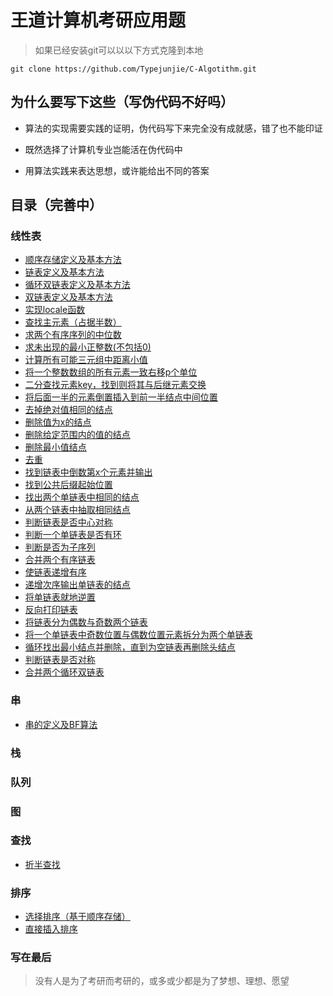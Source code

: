 # 王道计算机考研应用题

> 如果已经安装git可以以以下方式克隆到本地

    git clone https://github.com/Typejunjie/C-Algotithm.git

## 为什么要写下这些（写伪代码不好吗）

- 算法的实现需要实践的证明，伪代码写下来完全没有成就感，错了也不能印证

- 既然选择了计算机专业岂能活在伪代码中
- 用算法实践来表达思想，或许能给出不同的答案

## 目录（完善中）

### 线性表

- [顺序存储定义及基本方法](https://github.com/Typejunjie/C-Algorithm/blob/main/linearList/linearList.h)
- [链表定义及基本方法](https://github.com/Typejunjie/C-Algorithm/blob/main/linearList/linkList.h)
- [循环双链表定义及基本方法](https://github.com/Typejunjie/C-Algorithm/blob/main/linearList/dualCircleList.h)
- [双链表定义及基本方法](https://github.com/Typejunjie/C-Algorithm/blob/main/linearList/algorithm-special/dualLinkListAndFreq.h)
- [实现locale函数](https://github.com/Typejunjie/C-Algotithm/blob/main/linearList/algorithm-special/dualLinkListAndFreq.h)
- [查找主元素（占据半数）](https://github.com/Typejunjie/C-Algorithm/blob/main/linearList/algorithm-Linear/findMainNum.h)
- [求两个有序序列的中位数](https://github.com/Typejunjie/C-Algorithm/blob/main/linearList/algorithm-Linear/findMidNum.h)
- [求未出现的最小正整数(不包括0)](https://github.com/Typejunjie/C-Algorithm/blob/main/linearList/algorithm-Linear/findMinNum.h)
- [计算所有可能三元组中距离小值](https://github.com/Typejunjie/C-Algorithm/blob/main/linearList/algorithm-Linear/mergeList.h)
- [将一个整数数组的所有元素一致右移p个单位](https://github.com/Typejunjie/C-Algorithm/blob/main/linearList/algorithm-Linear/moveElement.h)
- [二分查找元素key，找到则将其与后继元素交换](https://github.com/Typejunjie/C-Algorithm/blob/main/linearList/algorithm-Linear/searchOper.h)
- [将后面一半的元素倒置插入到前一半结点中间位置](https://github.com/Typejunjie/C-Algorithm/blob/main/linearList/algorithm-Link/buildMixList.h)
- [去掉绝对值相同的结点](https://github.com/Typejunjie/C-Algorithm/blob/main/linearList/algorithm-Link/deleteAbsSim.h)
- [删除值为x的结点](https://github.com/Typejunjie/C-Algorithem/blob/main/linearList/algorithm-Link/deleteEle.h)
- [删除给定范围内的值的结点](https://github.com/Typejunjie/C-Algorithem/blob/main/linearList/algorithm-Link/deleteInSpenNum.h)
- [删除最小值结点](https://github.com/Typejunjie/C-Algorithm/blob/main/linearList/algorithm-Link/deleteMinNum.h)
- [去重](https://github.com/Typejunjie/C-Algorithm/blob/main/linearList/algorithm-Link/deleteSim.h)
- [找到链表中倒数第x个元素并输出](https://github.com/Typejunjie/C-Algotithm/blob/main/linearList/algorithm-Link/findCountBackwordX.h)
- [找到公共后缀起始位置](https://github.com/Typejunjie/C-Algorithm/blob/main/linearList/algorithm-Link/findPublicSuffix.h)
- [找出两个单链表中相同的结点](https://github.com/Typejunjie/C-Algotithm/blob/main/linearList/algorithm-Link/findSimNode.h)
- [从两个链表中抽取相同结点](https://github.com/Typejunjie/C-Algorithm/blob/main/linearList/algorithm-Link/findSimNodeFromOrder.h)
- [判断链表是否中心对称](https://github.com/Typejunjie/C-Algorithm/blob/main/linearList/algorithm-Link/jadgeCenterSymmetry.h)
- [判断一个单链表是否有环](https://github.com/Typejunjie/C-Algorithm/blob/main/linearList/algorithm-Link/jadgeCircle.h)
- [判断是否为子序列](https://github.com/Typejunjie/C-Algorithm/blob/main/linearList/algorithm-Link/jadgeSubsequence.h)
- [合并两个有序链表](https://github.com/Typejunjie/C-Algorithm/blob/main/linearList/algorithm-Link/mergeListInReverse.h)
- [使链表递增有序](https://github.com/Typejunjie/C-Algorithm/blob/main/linearList/algorithm-Link/orderlyList.h)
- [递增次序输出单链表的结点](https://github.com/Typejunjie/C-Algorithm/blob/main/linearList/algorithm-Link/outputInOrder.h)
- [将单链表就地逆置](https://github.com/Typejunjie/C-Algorithm/blob/main/linearList/algorithm-Link/reverseList.h)
- [反向打印链表](https://github.com/Typejunjie/C-Algorithm/blob/main/linearList/algorithm-Link/reverseLog.h)
- [将链表分为偶数与奇数两个链表](https://github.com/Typejunjie/C-Algorithm/blob/main/linearList/algorithm-Link/splitList.h)
- [将一个单链表中奇数位置与偶数位置元素拆分为两个单链表](https://github.com/Typejunjie/C-Algorithm/blob/main/linearList/algorithm-Link/splitListInharf.h)
- [循环找出最小结点并删除，直到为空链表再删除头结点](https://github.com/Typejunjie/C-Algorithm/blob/main/linearList/algorithm-circleList/findMinNodeAndDele.h)
- [判断链表是否对称](https://github.com/Typejunjie/C-Algorithm/blob/main/linearList/algorithm-circleList/jadgeSymmetry.h)
- [合并两个循环双链表](https://github.com/Typejunjie/C-Algorithm/blob/main/linearList/algorithm-circleList/mergeCircleList.h)

### 串

- [串的定义及BF算法](https://github.com/Typejunjie/C-Algorithm/blob/main/String/string.h)

### 栈

### 队列

### 图

### 查找

- [折半查找](https://github.com/Typejunjie/C-Algotithm/blob/main/linearList/algorithm-linear/Half-foldlookup.h)

### 排序

- [选择排序（基于顺序存储）](https://github.com/Typejunjie/C-Algotithm/blob/main/linearList/algorithm-insertOrder/insterOrder.h)
- [直接插入排序](https://github.com/Typejunjie/C-Algorithm/blob/main/linearList/algorithm-insertOrder/insterOrder.h)

### 写在最后

>没有人是为了考研而考研的，或多或少都是为了梦想、理想、愿望
